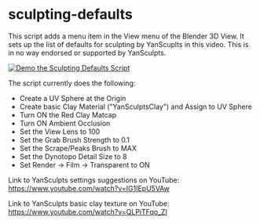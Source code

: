 # sculpting-defaults

This script adds a menu item in the View menu of the Blender 3D View. It sets up the list of defaults for sculpting by YanScuplts in this video. This is in no way endorsed or supported by YanSculpts.

[![Demo the Sculpting Defaults Script](https://img.youtube.com/vi/p-PFfIaAjBk/0.jpg)](https://www.youtube.com/watch?v=p-PFfIaAjBk)


The script currently does the following:
* Create a UV Sphere at the Origin
* Create basic Clay Material ("YanSculptsClay") and Assign to UV Sphere
* Turn ON the Red Clay Matcap
* Turn ON Ambient Occlusion
* Set the View Lens to 100
* Set the Grab Brush Strength to 0.1
* Set the Scrape/Peaks Brush to MAX
* Set the Dynotopo Detail Size to 8
* Set Render -> Film -> Transparent to ON


Link to YanSculpts settings suggestions on YouTube: https://www.youtube.com/watch?v=IG1IEpU5VAw

Link to YanSculpts basic clay texture on YouTube: https://www.youtube.com/watch?v=QLPiTFqo_ZI

